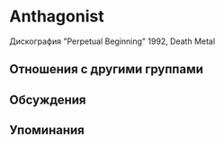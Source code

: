 # Anthagonist

Дискография
"Perpetual Beginning" 1992, Death Metal

## Отношения с другими группами


## Обсуждения


## Упоминания

